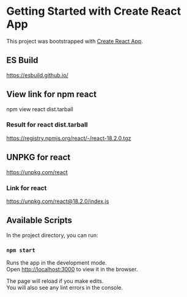 # Getting Started with Create React App

This project was bootstrapped with [Create React App](https://github.com/facebook/create-react-app).

## ES Build

https://esbuild.github.io/

## View link for npm react

npm view react dist.tarball

### Result for react dist.tarball

https://registry.npmjs.org/react/-/react-18.2.0.tgz

## UNPKG for react

https://unpkg.com/react

### Link for react

https://unpkg.com/react@18.2.0/index.js

## Available Scripts

In the project directory, you can run:

### `npm start`

Runs the app in the development mode.\
Open [http://localhost:3000](http://localhost:3000) to view it in the browser.

The page will reload if you make edits.\
You will also see any lint errors in the console.
